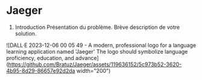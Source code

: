 # Jaeger

1. Introduction
Présentation du problème.
Brève description de votre solution.

![DALL·E 2023-12-06 00 05 49 - A modern, professional logo for a language learning application named 'Jaeger'  The logo should symbolize language proficiency, education, and advance](https://github.com/Bratuz/Jaeger/assets/119636152/5c973b52-3620-4b95-8d29-86657e92d2da width="200")
